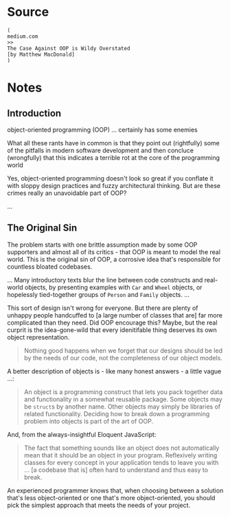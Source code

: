 # Source

    (
    medium.com
    >>
    The Case Against OOP is Wildy Overstated
    [by Matthew MacDonald]
    )



# Notes

   ## Introduction

   object-oriented programming (OOP) ... certainly has some enemies

   What all these rants have in common is that they
   point out (rightfully) some of the pitfalls in modern software development
   and then
   concluce (wrongfully) that this indicates a terrible rot at the core of the programming world

   Yes, object-oriented programming doesn't look so great
   if you conflate it with
   sloppy design practices and fuzzy architectural thinking.
   But are these crimes really an unavoidable part of OOP?

   ...

   ## The Original Sin

   The problem starts with one brittle assumption made by
   some OOP supporters
   and
   almost all of its critics -
   that OOP is meant to model the real world.
   This is the original sin of OOP,
   a corrosive idea that's responsible for countless bloated codebases.

   ... Many introductory texts blur the line between
   code constructs and real-world objects, by presenting examples with
   `Car` and `Wheel` objects,
   or hopelessly tied-together groups of `Person` and `Family` objects.
   ...

   This sort of design isn't wrong for everyone.
   But there are plenty of unhappy people handcuffed to
   [a large number of classes that are] far more complicated than they need.
   Did OOP encourage this?
   Maybe, but
   the real curprit is the idea-gone-wild that
   every idenitifable thing deserves its own object representation.

   > Nothing good happens when we forget that
   > our designs should be led by the needs of our code,
   > not the completeness of our object models.

   A better description of objects is - like many honest answers - a little vague ...:

   > An object is a programming construct
   > that lets you pack together data and functionality in a somewhat reusable package.
   > Some objects may be `struct`s by another name.
   > Other objects may simply be libraries of related functionality.
   > Deciding how to break down a programming problem into objects
   > is part of
   > the art of OOP.

   And, from the always-insightful Eloquent JavaScript:

   > The fact that something sounds like an object does not automatically mean that
   > it should be an object in your program.
   > Reflexively writing classes for every concept in your application
   > tends to leave you with ...
   > [a codebase that is] often hard to understand and thus easy to break.

   An experienced programmer knows that, when choosing between
   a solution that's less object-oriented
   or
   one that's more object-oriented,
   you should pick the simplest approach that meets the needs of your project.
   